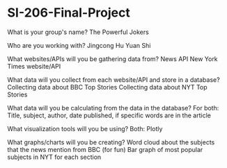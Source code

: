 # SI-206-Final-Project

What is your group's name?
The Powerful Jokers

Who are you working with? 
Jingcong Hu
Yuan Shi

What websites/APIs will you be gathering data from?
News API
New York Times website/API

What data will you collect from each website/API and store in a database?
Collecting data about BBC Top Stories
Collecting data about NYT Top Stories

What data will you be calculating from the data in the database?
For both:
Title, subject, author, date published, if specific words are in the article

What visualization tools will you be using?
Both: Plotly

What graphs/charts will you be creating?
Word cloud about the subjects that the news mention from BBC (for fun)
Bar graph of most popular subjects in NYT for each section